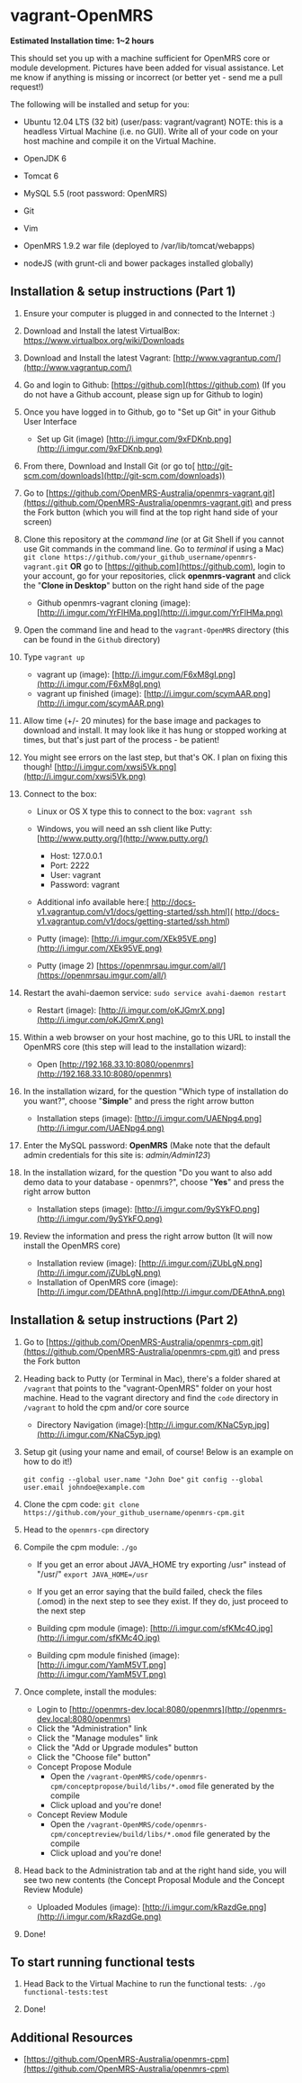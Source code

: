 **vagrant-OpenMRS**
====================
**Estimated Installation time: 1~2 hours**

This should set you up with a machine sufficient for OpenMRS core or module development. Pictures have been added for visual assistance.  Let me know if anything is missing or incorrect (or better yet - send me a pull request!)

The following will be installed and setup for you:

- Ubuntu 12.04 LTS (32 bit) (user/pass: vagrant/vagrant) NOTE: this is a headless Virtual Machine (i.e. no GUI). Write all of your code on your host machine and compile it on the Virtual Machine.

- OpenJDK 6

- Tomcat 6

- MySQL 5.5 (root password: OpenMRS)

- Git

- Vim

- OpenMRS 1.9.2 war file (deployed to /var/lib/tomcat/webapps)

- nodeJS (with grunt-cli and bower packages installed globally)

**Installation & setup instructions (Part 1)**
-----------------------------------------------
1. Ensure your computer is plugged in and connected to the Internet :)

2. Download and Install the latest VirtualBox: [https://www.virtualbox.org/wiki/Downloads ](https://www.virtualbox.org/wiki/Downloads )

3. Download and Install the latest Vagrant: [http://www.vagrantup.com/](http://www.vagrantup.com/)

4. Go and login to Github: [https://github.com](https://github.com) (If you do not have a Github account, please sign up for Github to login)

5. Once you have logged in to Github, go to "Set up Git" in your Github User Interface 
	*	Set up Git (image) [http://i.imgur.com/9xFDKnb.png](http://i.imgur.com/9xFDKnb.png)

6. From there, Download and Install Git (or go to[ http://git-scm.com/downloads](http://git-scm.com/downloads))

7. Go to [https://github.com/OpenMRS-Australia/openmrs-vagrant.git](https://github.com/OpenMRS-Australia/openmrs-vagrant.git) and press the Fork button (which you will find at the top right hand side of your screen)

8. Clone this repository at the *command line* (or at Git Shell if you cannot use Git commands in the command line. Go to *terminal* if using a Mac) ```git clone https://github.com/your_github_username/openmrs-vagrant.git```  **OR** go to [https://github.com](https://github.com), login to your account, go for your repositories, click **openmrs-vagrant** and click the "**Clone in Desktop**" button on the right hand side of the page
	*	Github openmrs-vagrant cloning (image): [http://i.imgur.com/YrFlHMa.png](http://i.imgur.com/YrFlHMa.png)

9. Open the command line and head to the ```vagrant-OpenMRS``` directory (this can  be found in the ```Github``` directory)

10. Type ```vagrant up``` 
	*	vagrant up (image): [http://i.imgur.com/F6xM8gI.png](http://i.imgur.com/F6xM8gI.png)
	*	vagrant up finished (image): [http://i.imgur.com/scymAAR.png](http://i.imgur.com/scymAAR.png)

11. Allow time (+/- 20 minutes) for the base image and packages to download and install. It may look like it has hung or stopped working at times, but that's just part of the process - be patient!

12. You might see errors on the last step, but that's OK. I plan on fixing this though! [http://i.imgur.com/xwsi5Vk.png](http://i.imgur.com/xwsi5Vk.png)

13. Connect to the box: 
	*	Linux or OS X type this to connect to the box: ```vagrant ssh```

	*  Windows, you will need an ssh client like Putty: [http://www.putty.org/](http://www.putty.org/)
		*	Host: 127.0.0.1
		*	Port: 2222
		*	User: vagrant
		*	Password: vagrant
	
	*	Additional info available here:[ http://docs-v1.vagrantup.com/v1/docs/getting-started/ssh.html]( http://docs-v1.vagrantup.com/v1/docs/getting-started/ssh.html)
	*	Putty (image): [http://i.imgur.com/XEk95VE.png](http://i.imgur.com/XEk95VE.png)
	*	Putty (image 2) [https://openmrsau.imgur.com/all/](https://openmrsau.imgur.com/all/)

14. Restart the avahi-daemon service: ```sudo service avahi-daemon restart```
	*	Restart (image): [http://i.imgur.com/oKJGmrX.png](http://i.imgur.com/oKJGmrX.png)

15. Within a web browser on your host machine, go to this URL to install the OpenMRS core (this step will lead to the installation wizard):
	*	Open [http://192.168.33.10:8080/openmrs](http://192.168.33.10:8080/openmrs)

16. In the installation wizard, for the question "Which type of installation do you want?", choose "**Simple**" and press the right arrow button
	*	Installation steps (image): [http://i.imgur.com/UAENpg4.png](http://i.imgur.com/UAENpg4.png)
	
17. Enter the MySQL password: **OpenMRS**
(Make note that the default admin credentials for this site is: *admin/Admin123*)

18. In the installation wizard, for the question "Do you want to also add demo data to your database - openmrs?", choose "**Yes**" and press the right arrow button
	*	Installation steps (image): [http://i.imgur.com/9ySYkFO.png](http://i.imgur.com/9ySYkFO.png)
	
19. Review the information and press the right arrow button (It will now install the OpenMRS core)
	*	Installation review (image): [http://i.imgur.com/jZUbLgN.png](http://i.imgur.com/jZUbLgN.png)
	*	Installation of OpenMRS core (image): [http://i.imgur.com/DEAthnA.png](http://i.imgur.com/DEAthnA.png) 

**Installation & setup instructions (Part 2)**
------------------------------------------------

1. Go to [https://github.com/OpenMRS-Australia/openmrs-cpm.git](https://github.com/OpenMRS-Australia/openmrs-cpm.git) and press the Fork button

2. Heading back to Putty (or Terminal in Mac), there's a folder shared at ```/vagrant``` that points to the "vagrant-OpenMRS" folder on your host machine. Head to the vagrant directory and find the ```code``` directory in ```/vagrant``` to hold the cpm and/or core source
	*	Directory Navigation (image):[http://i.imgur.com/KNaC5yp.jpg](http://i.imgur.com/KNaC5yp.jpg)

3. Setup git (using your name and email, of course! Below is an example on how to do it!)
	 
	```git config --global user.name "John Doe"```
	```git config --global user.email johndoe@example.com```

4. Clone the cpm code: ```git clone https://github.com/your_github_username/openmrs-cpm.git```

5. Head to the ```openmrs-cpm``` directory

6. Compile the cpm module: ```./go```
	* If you get an error about JAVA_HOME try exporting /usr" instead of "/usr/" ```export JAVA_HOME=/usr```

	* If you get an error saying that the build failed, check the files (.omod) in the next step to see they exist. If they do, just proceed to the next step
	* Building cpm module (image): [http://i.imgur.com/sfKMc4O.jpg](http://i.imgur.com/sfKMc4O.jpg)
	* Building cpm module finished (image): [http://i.imgur.com/YamM5VT.png](http://i.imgur.com/YamM5VT.png)
	
7. Once complete, install the modules:
	*	Login to [http://openmrs-dev.local:8080/openmrs](http://openmrs-dev.local:8080/openmrs)
	*	Click the "Administration" link
	*	Click the "Manage modules" link
	*	Click the "Add or Upgrade modules" button
	*	Click the "Choose file" button"
	*	Concept Propose Module
		*	Open the ```/vagrant-OpenMRS/code/openmrs-cpm/conceptpropose/build/libs/*.omod``` file generated by the compile
		*	Click upload and you're done!
	*	Concept Review Module
		*	Open the ```/vagrant-OpenMRS/code/openmrs-cpm/conceptreview/build/libs/*.omod``` file generated by the compile
		*	Click upload and you're done!

8.	Head back to the Administration tab and at the right hand side, you will see two new contents (the Concept Proposal Module and the Concept Review Module)
	*	Uploaded Modules (image): [http://i.imgur.com/kRazdGe.png](http://i.imgur.com/kRazdGe.png)

9. Done!

**To start running functional tests**
----------------------------------
1. Head Back to the Virtual Machine to run the functional tests: ```./go functional-tests:test```

2. Done!

**Additional Resources**
------------------------
- [https://github.com/OpenMRS-Australia/openmrs-cpm](https://github.com/OpenMRS-Australia/openmrs-cpm)